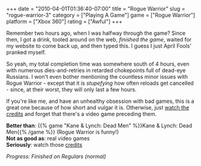 +++
date = "2010-04-01T01:36:40-07:00"
title = "Rogue Warrior"
slug = "rogue-warrior-3"
category = ["Playing A Game"]
game = ["Rogue Warrior"]
platform = ["Xbox 360"]
rating = ["Awful"]
+++

Remember two hours ago, when I was halfway through the game?  Since then, I got a drink, tooled around on the web, <i>finished the game</i>, waited for my website to come back up, and then typed this.  I guess I just April Fools' pranked myself.

So yeah, my total completion time was somewhere south of 4 hours, even with numerous dies-and-retries in retarded chokepoints full of dead-eye Russians.  I won't even bother mentioning the countless minor issues with Rogue Warrior - except that it is <i>stupefying</i> how often reloads get cancelled - since, at their worst, they will only last a few hours.

If you're like me, and have an unhealthy obsession with bad games, this is a great one because of how short and vulgar it is.  Otherwise, just <a href="http://www.youtube.com/watch?v=NsusJVaAWf8">watch the credits</a> and forget that there's a video game preceding them.

<b>Better than</b>: {{% game "Kane &amp; Lynch: Dead Men" %}}Kane &amp; Lynch: Dead Men{{% /game %}} (Rogue Warrior is funny!)  
<b>Not as good as</b>: real video games  
<b>Seriously</b>: watch those <a href="http://www.youtube.com/watch?v=NsusJVaAWf8">credits</a>

<i>Progress: Finished on Regulars (normal)</i>